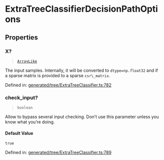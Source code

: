 # ExtraTreeClassifierDecisionPathOptions

## Properties

### X?

> [`ArrayLike`](../types/ArrayLike.md)

The input samples. Internally, it will be converted to `dtype=np.float32` and if a sparse matrix is provided to a sparse `csr\_matrix`.

Defined in:  [generated/tree/ExtraTreeClassifier.ts:782](https://github.com/transitive-bullshit/scikit-learn-ts/blob/b59c1ff/packages/sklearn/src/generated/tree/ExtraTreeClassifier.ts#L782)

### check\_input?

> `boolean`

Allow to bypass several input checking. Don’t use this parameter unless you know what you’re doing.

#### Default Value

`true`

Defined in:  [generated/tree/ExtraTreeClassifier.ts:789](https://github.com/transitive-bullshit/scikit-learn-ts/blob/b59c1ff/packages/sklearn/src/generated/tree/ExtraTreeClassifier.ts#L789)
